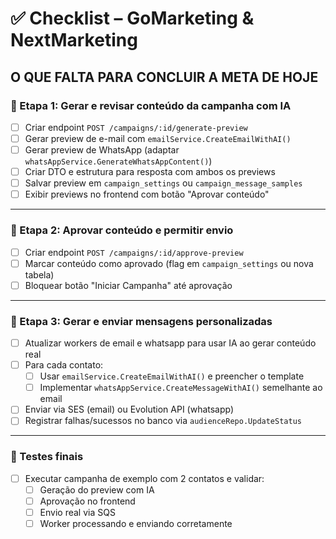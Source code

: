 # ✅ Checklist – GoMarketing & NextMarketing

## O QUE FALTA PARA CONCLUIR A META DE HOJE

### 🎯 Etapa 1: Gerar e revisar conteúdo da campanha com IA

- [ ] Criar endpoint `POST /campaigns/:id/generate-preview`
- [ ] Gerar preview de e-mail com `emailService.CreateEmailWithAI()`
- [ ] Gerar preview de WhatsApp (adaptar `whatsAppService.GenerateWhatsAppContent()`)
- [ ] Criar DTO e estrutura para resposta com ambos os previews
- [ ] Salvar preview em `campaign_settings` ou `campaign_message_samples`
- [ ] Exibir previews no frontend com botão "Aprovar conteúdo"

---

### 🎯 Etapa 2: Aprovar conteúdo e permitir envio

- [ ] Criar endpoint `POST /campaigns/:id/approve-preview`
- [ ] Marcar conteúdo como aprovado (flag em `campaign_settings` ou nova tabela)
- [ ] Bloquear botão "Iniciar Campanha" até aprovação

---

### 🎯 Etapa 3: Gerar e enviar mensagens personalizadas

- [ ] Atualizar workers de email e whatsapp para usar IA ao gerar conteúdo real
- [ ] Para cada contato:
  - [ ] Usar `emailService.CreateEmailWithAI()` e preencher o template
  - [ ] Implementar `whatsAppService.CreateMessageWithAI()` semelhante ao email
- [ ] Enviar via SES (email) ou Evolution API (whatsapp)
- [ ] Registrar falhas/sucessos no banco via `audienceRepo.UpdateStatus`

---

### 🧪 Testes finais

- [ ] Executar campanha de exemplo com 2 contatos e validar:
  - [ ] Geração do preview com IA
  - [ ] Aprovação no frontend
  - [ ] Envio real via SQS
  - [ ] Worker processando e enviando corretamente
